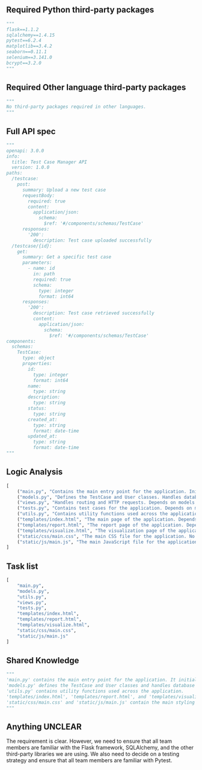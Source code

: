 ## Required Python third-party packages
```python
"""
flask==1.1.2
sqlalchemy==1.4.15
pytest==6.2.4
matplotlib==3.4.2
seaborn==0.11.1
selenium==3.141.0
bcrypt==3.2.0
"""
```

## Required Other language third-party packages
```python
"""
No third-party packages required in other languages.
"""
```

## Full API spec
```python
"""
openapi: 3.0.0
info:
  title: Test Case Manager API
  version: 1.0.0
paths:
  /testcase:
    post:
      summary: Upload a new test case
      requestBody:
        required: true
        content:
          application/json:
            schema:
              $ref: '#/components/schemas/TestCase'
      responses:
        '200':
          description: Test case uploaded successfully
  /testcase/{id}:
    get:
      summary: Get a specific test case
      parameters:
        - name: id
          in: path
          required: true
          schema:
            type: integer
            format: int64
      responses:
        '200':
          description: Test case retrieved successfully
          content:
            application/json:
              schema:
                $ref: '#/components/schemas/TestCase'
components:
  schemas:
    TestCase:
      type: object
      properties:
        id:
          type: integer
          format: int64
        name:
          type: string
        description:
          type: string
        status:
          type: string
        created_at:
          type: string
          format: date-time
        updated_at:
          type: string
          format: date-time
"""
```

## Logic Analysis
```python
[
    ("main.py", "Contains the main entry point for the application. Initializes Flask app and SQLAlchemy."),
    ("models.py", "Defines the TestCase and User classes. Handles database interactions."),
    ("views.py", "Handles routing and HTTP requests. Depends on models.py."),
    ("tests.py", "Contains test cases for the application. Depends on models.py and views.py."),
    ("utils.py", "Contains utility functions used across the application. No dependencies."),
    ("templates/index.html", "The main page of the application. Depends on views.py."),
    ("templates/report.html", "The report page of the application. Depends on views.py."),
    ("templates/visualize.html", "The visualization page of the application. Depends on views.py."),
    ("static/css/main.css", "The main CSS file for the application. No dependencies."),
    ("static/js/main.js", "The main JavaScript file for the application. Depends on views.py.")
]
```

## Task list
```python
[
    "main.py",
    "models.py",
    "utils.py",
    "views.py",
    "tests.py",
    "templates/index.html",
    "templates/report.html",
    "templates/visualize.html",
    "static/css/main.css",
    "static/js/main.js"
]
```

## Shared Knowledge
```python
"""
'main.py' contains the main entry point for the application. It initializes the Flask app and SQLAlchemy.
'models.py' defines the TestCase and User classes and handles database interactions.
'utils.py' contains utility functions used across the application.
'templates/index.html', 'templates/report.html', and 'templates/visualize.html' are the main pages of the application.
'static/css/main.css' and 'static/js/main.js' contain the main styling and functionality for the application.
"""
```

## Anything UNCLEAR
The requirement is clear. However, we need to ensure that all team members are familiar with the Flask framework, SQLAlchemy, and the other third-party libraries we are using. We also need to decide on a testing strategy and ensure that all team members are familiar with Pytest.